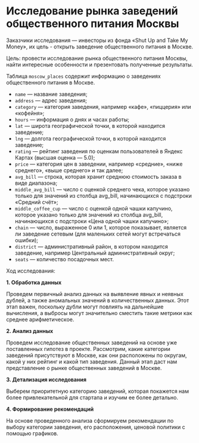# Исследование рынка заведений общественного питания Москвы

Заказчики исследования — инвесторы из фонда «Shut Up and Take My Money», их цель - открыть заведение общественного питания в Москве.

Цель: провести исследование рынка общественного питания Москвы, найти интересные особенности и презентовать полученные результаты.
    
Таблица `moscow_places` содержит информацию о заведениях общественного питания в Москве.
- `name` — название заведения;
- `address` — адрес заведения;
- `category` — категория заведения, например «кафе», «пиццерия» или «кофейня»;
- `hours` — информация о днях и часах работы;
- `lat` — широта географической точки, в которой находится заведение;
- `lng` — долгота географической точки, в которой находится заведение;
- `rating` — рейтинг заведения по оценкам пользователей в Яндекс Картах (высшая оценка — 5.0);
- `price` — категория цен в заведении, например «средние», «ниже среднего», «выше среднего» и так далее;
- `avg_bill` — строка, которая хранит среднюю стоимость заказа в виде диапазона;
- `middle_avg_bill` — число с оценкой среднего чека, которое указано только для значений из столбца avg_bill, начинающихся с подстроки «Средний счёт»;
- `middle_coffee_cup` — число с оценкой одной чашки капучино, которое указано только для значений из столбца avg_bill, начинающихся с подстроки «Цена одной чашки капучино»;
- `chain` — число, выраженное 0 или 1, которое показывает, является ли заведение сетевым (для маленьких сетей могут встречаться ошибки);
- `district` — административный район, в котором находится заведение, например Центральный административный округ;
- `seats` — количество посадочных мест.

Ход исследования:

**1. Обработка данных**

Проведем первичный анализ данных на выявление явных и неявных дублей, а также аномальных значений в количественных данных. Этот этап важен, поскольку дубли могут повлиять на дальнейшие вычисления, а выбросы могут значительно сместить такие метрики как среднее арифметическое. 

**2. Анализ данных**

Проведем исследование общественных заведений на основе уже поставленных гипотез в проекте. Рассмотрим, какие категории заведений присутствуют в Москве, как они расположены по округам, какой у них рейтинг и какой тип заведения. Данный этап даст нам представление о рынке общественных заведений в Москве.

**3. Детализация исследования**

Выберем приоритетную категорию заведений, которая покажется нам более привлекательной для стартапа и изучим ее более детально. 

**4. Формирование рекомендаций**

На основе проведенного анализа сформируем рекомендации по выбору категории заведения, его расположения, ценовой политики с помощью графиков.
